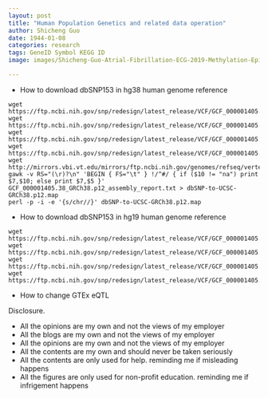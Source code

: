 ```yaml
---
layout: post
title: "Human Population Genetics and related data operation"
author: Shicheng Guo
date: 1944-01-08
categories: research
tags: GeneID Symbol KEGG ID
image: images/Shicheng-Guo-Atrial-Fibrillation-ECG-2019-Methylation-Epigenetics.png	

---
```


* How to download dbSNP153 in hg38 human genome reference
```
wget https://ftp.ncbi.nih.gov/snp/redesign/latest_release/VCF/GCF_000001405.38.gz
wget https://ftp.ncbi.nih.gov/snp/redesign/latest_release/VCF/GCF_000001405.38.gz.md5
wget https://ftp.ncbi.nih.gov/snp/redesign/latest_release/VCF/GCF_000001405.38.gz.tbi
wget https://ftp.ncbi.nih.gov/snp/redesign/latest_release/VCF/GCF_000001405.38.gz.tbi.md5
wget http://mirrors.vbi.vt.edu/mirrors/ftp.ncbi.nih.gov/genomes/refseq/vertebrate_mammalian/Homo_sapiens/all_assembly_versions/GCF_000001405.38_GRCh38.p12/GCF_000001405.38_GRCh38.p12_assembly_report.txt 
gawk -v RS="(\r)?\n" 'BEGIN { FS="\t" } !/^#/ { if ($10 != "na") print $7,$10; else print $7,$5 }' GCF_000001405.38_GRCh38.p12_assembly_report.txt > dbSNP-to-UCSC-GRCh38.p12.map
perl -p -i -e '{s/chr//}' dbSNP-to-UCSC-GRCh38.p12.map
```

* How to download dbSNP153 in hg19 human genome reference
```
wget https://ftp.ncbi.nih.gov/snp/redesign/latest_release/VCF/GCF_000001405.25.gz
wget https://ftp.ncbi.nih.gov/snp/redesign/latest_release/VCF/GCF_000001405.25.gz.md5
wget https://ftp.ncbi.nih.gov/snp/redesign/latest_release/VCF/GCF_000001405.25.gz.tbi
wget https://ftp.ncbi.nih.gov/snp/redesign/latest_release/VCF/GCF_000001405.25.gz.tbi.md5
```

* How to change GTEx eQTL 


Disclosure.
* All the opinions are my own and not the views of my employer
* All the blogs are my own and not the views of my employer
* All the opinions are my own and not the views of my employer
* All the contents are my own and should never be taken seriously
* All the contents are only used for help. reminding me if misleading happens
* All the figures are only used for non-profit education. reminding me if infrigement happens


